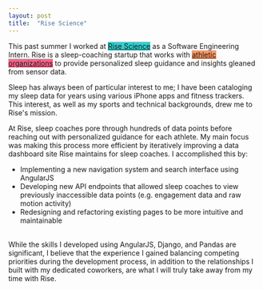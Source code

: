 ```yaml
---
layout: post
title:  "Rise Science"
---
```

This past summer I worked at <span style="background-color: #39CCCC;"><a id="rise" href="http://risescience.com">Rise Science</a></span> as a Software Engineering Intern. Rise is a sleep-coaching startup that works with
<span style="background-color: #fc9867;"><a id="clemson" href="https://www.sporttechie.com/clemson-football-hires-rise-science-improve-team-sleep/">athletic</a></span>
<span style="background-color: #ff6188;"><a id="bulls" href="https://www.americaninno.com/chicago/meet-the-startup-thats-helping-the-chicago-bulls-get-a-better-nights-sleep/">organizations</a></span> to provide personalized sleep guidance and insights gleaned from sensor data.

Sleep has always been of particular interest to me; I have been cataloging my sleep data for years using various iPhone apps and fitness trackers. This interest, as well as my sports and technical backgrounds, drew me to Rise's mission.

At Rise, sleep coaches pore through hundreds of data points before reaching out with personalized guidance for each athlete. My main focus was making this process more efficient by iteratively improving a data dashboard site Rise maintains for sleep coaches. I accomplished this by:

* Implementing a new navigation system and search interface using AngularJS
* Developing new API endpoints that allowed sleep coaches to view previously inaccessible data points (e.g. engagement data and raw motion activity)
* Redesigning and refactoring existing pages to be more intuitive and maintainable

<br>
While the skills I developed using AngularJS, Django, and Pandas are significant, I believe that the experience I gained balancing competing priorities during the development process, in addition to the relationships I built with my dedicated coworkers, are what I will truly take away from my time with Rise.
